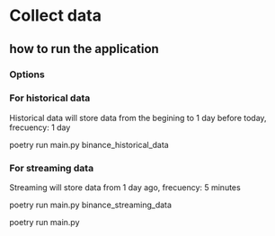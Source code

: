 # Collect data
## how to run the application

### Options
### For historical data

Historical data will store data from the begining to 1 day before today, frecuency: 1 day

poetry run main.py binance_historical_data

### For streaming data

Streaming will store data from 1 day ago, frecuency: 5 minutes

poetry run main.py binance_streaming_data

poetry run main.py